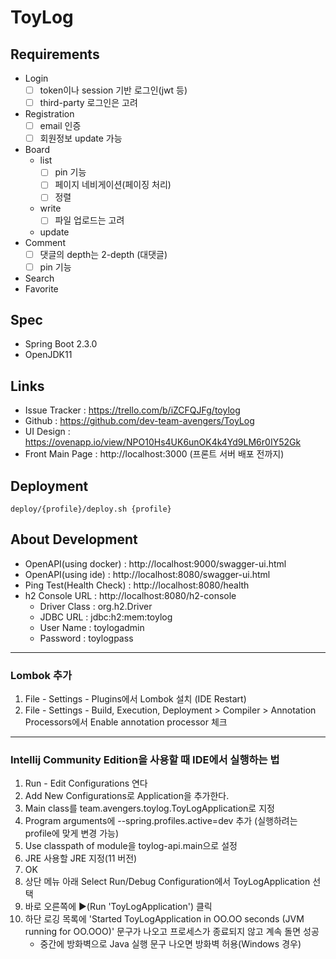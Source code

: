 # ToyLog

## Requirements
- Login
    - [ ] token이나 session 기반 로그인(jwt 등)
    - [ ] third-party 로그인은 고려
- Registration
    - [ ] email 인증 
    - [ ] 회원정보 update 가능
- Board
    - list
        - [ ] pin 기능
        - [ ] 페이지 네비게이션(페이징 처리)
        - [ ] 정렬
    - write
        - [ ] 파일 업로드는 고려
    - update
- Comment
    - [ ] 댓글의 depth는 2-depth (대댓글)
    - [ ] pin 기능
- Search
- Favorite

## Spec
- Spring Boot 2.3.0
- OpenJDK11

## Links
- Issue Tracker : https://trello.com/b/iZCFQJFg/toylog
- Github : https://github.com/dev-team-avengers/ToyLog
- UI Design : https://ovenapp.io/view/NPO10Hs4UK6unOK4k4Yd9LM6r0IY52Gk
- Front Main Page : http://localhost:3000 (프론트 서버 배포 전까지)

## Deployment
```shell script
deploy/{profile}/deploy.sh {profile}
```

## About Development
- OpenAPI(using docker) : http://localhost:9000/swagger-ui.html
- OpenAPI(using ide) : http://localhost:8080/swagger-ui.html
- Ping Test(Health Check) : http://localhost:8080/health
- h2 Console URL : http://localhost:8080/h2-console
    - Driver Class : org.h2.Driver
    - JDBC URL : jdbc:h2:mem:toylog
    - User Name : toylogadmin
    - Password : toylogpass
---
### Lombok 추가
1. File - Settings - Plugins에서 Lombok 설치 (IDE Restart)
2. File - Settings - Build, Execution, Deployment > Compiler > Annotation Processors에서 Enable annotation processor 체크
---
### Intellij Community Edition을 사용할 때 IDE에서 실행하는 법
1. Run - Edit Configurations 연다
2. Add New Configurations로 Application을 추가한다.
3. Main class를 team.avengers.toylog.ToyLogApplication로 지정
4. Program arguments에 --spring.profiles.active=dev 추가 (실행하려는 profile에 맞게 변경 가능)
5. Use classpath of module을 toylog-api.main으로 설정
6. JRE 사용할 JRE 지정(11 버전)
7. OK
8. 상단 메뉴 아래 Select Run/Debug Configuration에서 ToyLogApplication 선택
9. 바로 오른쪽에 ▶(Run 'ToyLogApplication') 클릭
10. 하단 로깅 목록에 'Started ToyLogApplication in OO.OO seconds (JVM running for OO.OOO)' 문구가 나오고 프로세스가 종료되지 않고 계속 돌면 성공
    - 중간에 방화벽으로 Java 실행 문구 나오면 방화벽 허용(Windows 경우)